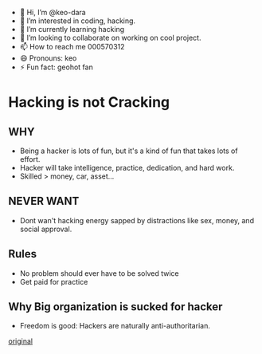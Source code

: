 - 👋 Hi, I’m @keo-dara
- 👀 I’m interested in coding, hacking.
- 🌱 I’m currently learning hacking
- 💞️ I’m looking to collaborate on working on cool project.
- 📫 How to reach me 000570312
- 😄 Pronouns: keo
- ⚡ Fun fact: geohot fan

<!---
keo-dara/keo-dara is a ✨ special ✨ repository because its `README.md` (this file) appears on your GitHub profile.
You can click the Preview link to take a look at your changes.
--->
# Hacking is not Cracking
## WHY
- Being a hacker is lots of fun, but it's a kind of fun that takes lots of effort. 
- Hacker will take intelligence, practice, dedication, and hard work.
- Skilled > money, car, asset...
## NEVER WANT
- Dont wan't hacking energy sapped by distractions like sex, money, and social approval.
## Rules 
- No problem should ever have to be solved twice
- Get paid for practice
## Why Big organization is sucked for hacker
- Freedom is good: Hackers are naturally anti-authoritarian.

[original](http://www.catb.org/~esr/faqs/hacker-howto.html#teach_hack)
